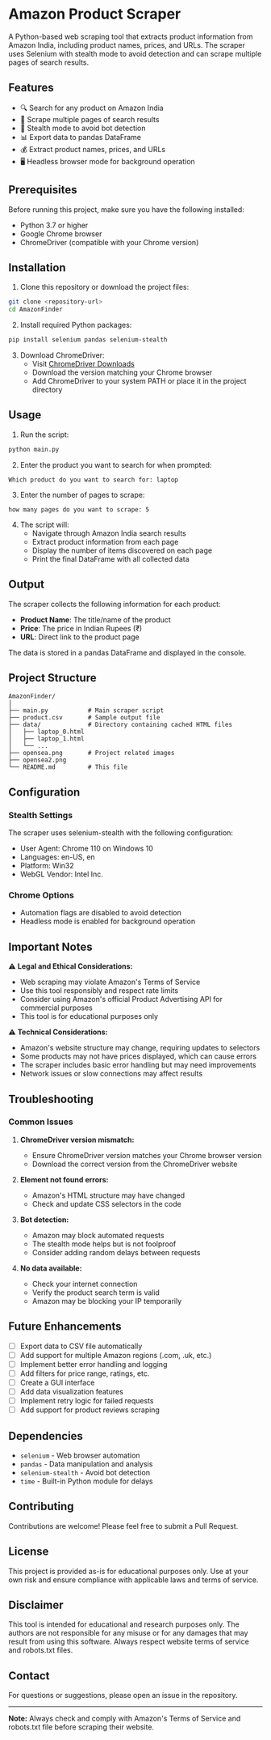 # Amazon Product Scraper

A Python-based web scraping tool that extracts product information from Amazon India, including product names, prices, and URLs. The scraper uses Selenium with stealth mode to avoid detection and can scrape multiple pages of search results.

## Features

- 🔍 Search for any product on Amazon India
- 📄 Scrape multiple pages of search results
- 🥷 Stealth mode to avoid bot detection
- 📊 Export data to pandas DataFrame
- 💰 Extract product names, prices, and URLs
- 🖥️ Headless browser mode for background operation

## Prerequisites

Before running this project, make sure you have the following installed:

- Python 3.7 or higher
- Google Chrome browser
- ChromeDriver (compatible with your Chrome version)

## Installation

1. Clone this repository or download the project files:
```bash
git clone <repository-url>
cd AmazonFinder
```

2. Install required Python packages:
```bash
pip install selenium pandas selenium-stealth
```

3. Download ChromeDriver:
   - Visit [ChromeDriver Downloads](https://chromedriver.chromium.org/downloads)
   - Download the version matching your Chrome browser
   - Add ChromeDriver to your system PATH or place it in the project directory

## Usage

1. Run the script:
```bash
python main.py
```

2. Enter the product you want to search for when prompted:
```
Which product do you want to search for: laptop
```

3. Enter the number of pages to scrape:
```
how many pages do you want to scrape: 5
```

4. The script will:
   - Navigate through Amazon India search results
   - Extract product information from each page
   - Display the number of items discovered on each page
   - Print the final DataFrame with all collected data

## Output

The scraper collects the following information for each product:
- **Product Name**: The title/name of the product
- **Price**: The price in Indian Rupees (₹)
- **URL**: Direct link to the product page

The data is stored in a pandas DataFrame and displayed in the console.

## Project Structure

```
AmazonFinder/
│
├── main.py           # Main scraper script
├── product.csv       # Sample output file
├── data/             # Directory containing cached HTML files
│   ├── laptop_0.html
│   ├── laptop_1.html
│   └── ...
├── opensea.png       # Project related images
├── opensea2.png
└── README.md         # This file
```

## Configuration

### Stealth Settings
The scraper uses selenium-stealth with the following configuration:
- User Agent: Chrome 110 on Windows 10
- Languages: en-US, en
- Platform: Win32
- WebGL Vendor: Intel Inc.

### Chrome Options
- Automation flags are disabled to avoid detection
- Headless mode is enabled for background operation

## Important Notes

⚠️ **Legal and Ethical Considerations:**
- Web scraping may violate Amazon's Terms of Service
- Use this tool responsibly and respect rate limits
- Consider using Amazon's official Product Advertising API for commercial purposes
- This tool is for educational purposes only

⚠️ **Technical Considerations:**
- Amazon's website structure may change, requiring updates to selectors
- Some products may not have prices displayed, which can cause errors
- The scraper includes basic error handling but may need improvements
- Network issues or slow connections may affect results

## Troubleshooting

### Common Issues

1. **ChromeDriver version mismatch:**
   - Ensure ChromeDriver version matches your Chrome browser version
   - Download the correct version from the ChromeDriver website

2. **Element not found errors:**
   - Amazon's HTML structure may have changed
   - Check and update CSS selectors in the code

3. **Bot detection:**
   - Amazon may block automated requests
   - The stealth mode helps but is not foolproof
   - Consider adding random delays between requests

4. **No data available:**
   - Check your internet connection
   - Verify the product search term is valid
   - Amazon may be blocking your IP temporarily

## Future Enhancements

- [ ] Export data to CSV file automatically
- [ ] Add support for multiple Amazon regions (.com, .uk, etc.)
- [ ] Implement better error handling and logging
- [ ] Add filters for price range, ratings, etc.
- [ ] Create a GUI interface
- [ ] Add data visualization features
- [ ] Implement retry logic for failed requests
- [ ] Add support for product reviews scraping

## Dependencies

- `selenium` - Web browser automation
- `pandas` - Data manipulation and analysis
- `selenium-stealth` - Avoid bot detection
- `time` - Built-in Python module for delays

## Contributing

Contributions are welcome! Please feel free to submit a Pull Request.

## License

This project is provided as-is for educational purposes only. Use at your own risk and ensure compliance with applicable laws and terms of service.

## Disclaimer

This tool is intended for educational and research purposes only. The authors are not responsible for any misuse or for any damages that may result from using this software. Always respect website terms of service and robots.txt files.

## Contact

For questions or suggestions, please open an issue in the repository.

---

**Note:** Always check and comply with Amazon's Terms of Service and robots.txt file before scraping their website.

